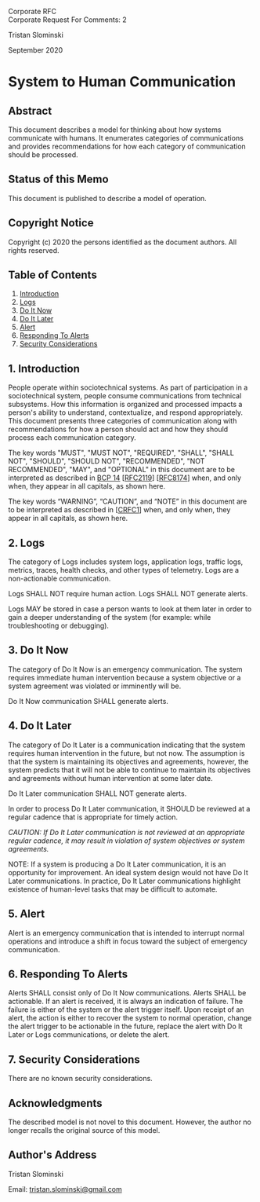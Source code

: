 Corporate RFC<br/>
Corporate Request For Comments: 2

Tristan Slominski

September 2020

# System to Human Communication

## Abstract

This document describes a model for thinking about how systems communicate with humans. It enumerates categories of communications and provides recommendations for how each category of communication should be processed.

## Status of this Memo

This document is published to describe a model of operation.

## Copyright Notice

Copyright (c) 2020 the persons identified as the document authors. All rights reserved.

## Table of Contents

1. [Introduction](#1-introduction)
2. [Logs](#2-logs)
3. [Do It Now](#3-do-it-now)
4. [Do It Later](#4-do-it-later)
5. [Alert](#5-alert)
6. [Responding To Alerts](#6-responding-to-alerts)
7. [Security Considerations](#7-security-considerations)

## 1. Introduction

People operate within sociotechnical systems. As part of participation in a sociotechnical system, people consume communications from technical subsystems. How this information is organized and processed impacts a person's ability to understand, contextualize, and respond appropriately. This document presents three categories of communication along with recommendations for how a person should act and how they should process each communication category.

The key words "MUST", "MUST NOT", "REQUIRED", "SHALL", "SHALL NOT", "SHOULD", "SHOULD NOT", "RECOMMENDED", "NOT RECOMMENDED", "MAY", and "OPTIONAL" in this document are to be interpreted as described in [BCP 14](https://tools.ietf.org/html/bcp14) [[RFC2119](https://tools.ietf.org/html/rfc2119)] [[RFC8174](https://tools.ietf.org/html/rfc8174)] when, and only when, they appear in all capitals, as shown here. 

The key words “WARNING”, “CAUTION”, and “NOTE” in this document are to be interpreted as described in [[CRFC1](https://github.com/corporate-rfc/CRFC1)] when, and only when, they appear in all capitals, as shown here.

## 2. Logs

The category of Logs includes system logs, application logs, traffic logs, metrics, traces, health checks, and other types of telemetry. Logs are a non-actionable communication. 

Logs SHALL NOT require human action. Logs SHALL NOT generate alerts.

Logs MAY be stored in case a person wants to look at them later in order to gain a deeper understanding of the system (for example: while troubleshooting or debugging).

## 3. Do It Now

The category of Do It Now is an emergency communication. The system requires immediate human intervention because a system objective or a system agreement was violated or imminently will be.

Do It Now communication SHALL generate alerts.

## 4. Do It Later

The category of Do It Later is a communication indicating that the system requires human intervention in the future, but not now. The assumption is that the system is maintaining its objectives and agreements, however, the system predicts that it will not be able to continue to maintain its objectives and agreements without human intervention at some later date.

Do It Later communication SHALL NOT generate alerts.

In order to process Do It Later communication, it SHOULD be reviewed at a regular cadence that is appropriate for timely action.

_CAUTION: If Do It Later communication is not reviewed at an appropriate regular cadence, it may result in violation of system objectives or system agreements._

NOTE: If a system is producing a Do It Later communication, it is an opportunity for improvement. An ideal system design would not have Do It Later communications. In practice, Do It Later communications highlight existence of human-level tasks that may be difficult to automate.

## 5. Alert

Alert is an emergency communication that is intended to interrupt normal operations and introduce a shift in focus toward the subject of emergency communication.

## 6. Responding To Alerts

Alerts SHALL consist only of Do It Now communications. Alerts SHALL be actionable. If an alert is received, it is always an indication of failure. The failure is either of the system or the alert trigger itself. Upon receipt of an alert, the action is either to recover the system to normal operation, change the alert trigger to be actionable in the future, replace the alert with Do It Later or Logs communications, or delete the alert.

## 7. Security Considerations

There are no known security considerations.

## Acknowledgments

The described model is not novel to this document. However, the author no longer recalls the original source of this model.

## Author's Address

Tristan Slominski

Email: tristan.slominski@gmail.com

